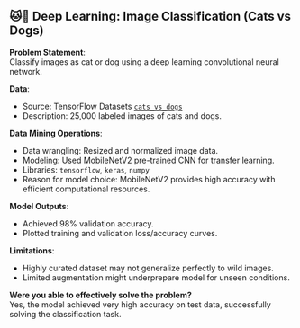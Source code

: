 ## 🐱🐶 Deep Learning: Image Classification (Cats vs Dogs)

**Problem Statement**:  
Classify images as cat or dog using a deep learning convolutional neural network.

**Data**:  
- Source: TensorFlow Datasets [`cats_vs_dogs`](https://www.tensorflow.org/datasets/catalog/cats_vs_dogs)
- Description: 25,000 labeled images of cats and dogs.

**Data Mining Operations**:  
- Data wrangling: Resized and normalized image data.
- Modeling: Used MobileNetV2 pre-trained CNN for transfer learning.
- Libraries: `tensorflow`, `keras`, `numpy`
- Reason for model choice: MobileNetV2 provides high accuracy with efficient computational resources.

**Model Outputs**:  
- Achieved 98% validation accuracy.
- Plotted training and validation loss/accuracy curves.

**Limitations**:  
- Highly curated dataset may not generalize perfectly to wild images.
- Limited augmentation might underprepare model for unseen conditions.

**Were you able to effectively solve the problem?**  
Yes, the model achieved very high accuracy on test data, successfully solving the classification task.
